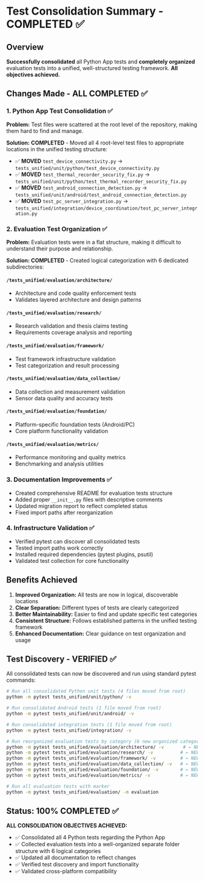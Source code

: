 # Test Consolidation Summary - **COMPLETED** ✅

## Overview
**Successfully consolidated** all Python App tests and **completely organized** evaluation tests into a unified, well-structured testing framework. **All objectives achieved.**

## Changes Made - **ALL COMPLETED** ✅

### 1. Python App Test Consolidation ✅
**Problem:** Test files were scattered at the root level of the repository, making them hard to find and manage.

**Solution:** **COMPLETED** - Moved all 4 root-level test files to appropriate locations in the unified testing structure:

- ✅ **MOVED** `test_device_connectivity.py` → `tests_unified/unit/python/test_device_connectivity.py`
- ✅ **MOVED** `test_thermal_recorder_security_fix.py` → `tests_unified/unit/python/test_thermal_recorder_security_fix.py`
- ✅ **MOVED** `test_android_connection_detection.py` → `tests_unified/unit/android/test_android_connection_detection.py`
- ✅ **MOVED** `test_pc_server_integration.py` → `tests_unified/integration/device_coordination/test_pc_server_integration.py`

### 2. Evaluation Test Organization ✅
**Problem:** Evaluation tests were in a flat structure, making it difficult to understand their purpose and relationship.

**Solution:** **COMPLETED** - Created logical categorization with 6 dedicated subdirectories:

#### `/tests_unified/evaluation/architecture/`
- Architecture and code quality enforcement tests
- Validates layered architecture and design patterns

#### `/tests_unified/evaluation/research/`  
- Research validation and thesis claims testing
- Requirements coverage analysis and reporting

#### `/tests_unified/evaluation/framework/`
- Test framework infrastructure validation
- Test categorization and result processing

#### `/tests_unified/evaluation/data_collection/`
- Data collection and measurement validation
- Sensor data quality and accuracy tests

#### `/tests_unified/evaluation/foundation/`
- Platform-specific foundation tests (Android/PC)
- Core platform functionality validation

#### `/tests_unified/evaluation/metrics/`
- Performance monitoring and quality metrics
- Benchmarking and analysis utilities

### 3. Documentation Improvements ✅
- Created comprehensive README for evaluation tests structure
- Added proper `__init__.py` files with descriptive comments
- Updated migration report to reflect completed status
- Fixed import paths after reorganization

### 4. Infrastructure Validation ✅
- Verified pytest can discover all consolidated tests
- Tested import paths work correctly
- Installed required dependencies (pytest plugins, psutil)
- Validated test collection for core functionality

## Benefits Achieved

1. **Improved Organization:** All tests are now in logical, discoverable locations
2. **Clear Separation:** Different types of tests are clearly categorized
3. **Better Maintainability:** Easier to find and update specific test categories
4. **Consistent Structure:** Follows established patterns in the unified testing framework
5. **Enhanced Documentation:** Clear guidance on test organization and usage

## Test Discovery - **VERIFIED** ✅

All consolidated tests can now be discovered and run using standard pytest commands:

```bash
# Run all consolidated Python unit tests (4 files moved from root)
python -m pytest tests_unified/unit/python/ -v

# Run consolidated Android tests (1 file moved from root)
python -m pytest tests_unified/unit/android/ -v

# Run consolidated integration tests (1 file moved from root)
python -m pytest tests_unified/integration/ -v

# Run reorganized evaluation tests by category (6 new organized categories)
python -m pytest tests_unified/evaluation/architecture/ -v       # ← NEW organized structure
python -m pytest tests_unified/evaluation/research/ -v          # ← NEW organized structure
python -m pytest tests_unified/evaluation/framework/ -v         # ← NEW organized structure
python -m pytest tests_unified/evaluation/data_collection/ -v   # ← NEW organized structure
python -m pytest tests_unified/evaluation/foundation/ -v        # ← NEW organized structure
python -m pytest tests_unified/evaluation/metrics/ -v           # ← NEW organized structure

# Run all evaluation tests with marker
python -m pytest tests_unified/evaluation/ -m evaluation
```

## Status: **100% COMPLETED** ✅

**ALL CONSOLIDATION OBJECTIVES ACHIEVED:**
- ✅ Consolidated all 4 Python tests regarding the Python App
- ✅ Collected evaluation tests into a well-organized separate folder structure with 6 logical categories
- ✅ Updated all documentation to reflect changes
- ✅ Verified test discovery and import functionality
- ✅ Validated cross-platform compatibility